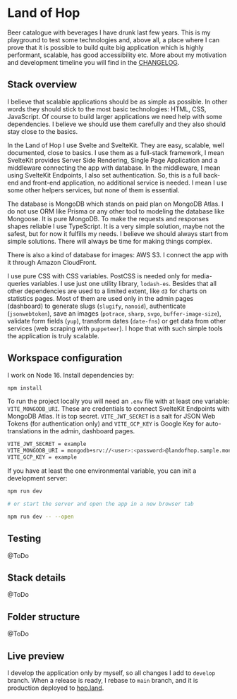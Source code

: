 # Land of Hop

Beer catalogue with beverages I have drunk last few years. This is my playground to test some technologies and, above all, a place where I can prove that it is possible to build quite big application which is highly performant, scalable, has good accessibility etc. More about my motivation and development timeline you will find in the [CHANGELOG](CHANGELOG.md).

## Stack overview

I believe that scalable applications should be as simple as possible. In other words they should stick to the most basic technologies: HTML, CSS, JavaScript. Of course to build larger applications we need help with some dependencies. I believe we should use them carefully and they also should stay close to the basics.

In the Land of Hop I use Svelte and SvelteKit. They are easy, scalable, well documented, close to basics. I use them as a full-stack framework, I mean SvelteKit provides Server Side Rendering, Single Page Application and a middleware connecting the app with database. In the middleware, I mean using SvelteKit Endpoints, I also set authentication. So, this is a full back-end and front-end application, no additional service is needed. I mean I use some other helpers services, but none of them is essential.

The database is MongoDB which stands on paid plan on MongoDB Atlas. I do not use ORM like Prisma or any other tool to modeling the database like Mongoose. It is pure MongoDB. To make the requests and responses shapes reliable I use TypeScript. It is a very simple solution, maybe not the safest, but for now it fulfills my needs. I believe we should always start from simple solutions. There will always be time for making things complex.

There is also a kind of database for images: AWS S3. I connect the app with it through Amazon CloudFront.

I use pure CSS with CSS variables. PostCSS is needed only for media-queries variables. I use just one utility library, `lodash-es`. Besides that all other dependencies are used to a limited extent, like `d3` for charts on statistics pages. Most of them are used only in the admin pages (dashboard) to generate slugs (`slugify`, `nanoid`), authenticate (`jsonwebtoken`), save an images (`potrace`, `sharp`, `svgo`, `buffer-image-size`), validate form fields (`yup`), transform dates (`date-fns`) or get data from other services (web scraping with `puppeteer`). I hope that with such simple tools the application is truly scalable.

## Workspace configuration

I work on Node 16. Install dependencies by:

```bash
npm install
```

To run the project locally you will need an `.env` file with at least one variable: `VITE_MONGODB_URI`. These are credentials to connect SvelteKit Endpoints with MongoDB Atlas. It is top secret. `VITE_JWT_SECRET` is a salt for JSON Web Tokens (for authentication only) and `VITE_GCP_KEY` is Google Key for auto-translations in the admin, dashboard pages.

```bash
VITE_JWT_SECRET = example
VITE_MONGODB_URI = mongodb+srv://<user>:<password>@landofhop.sample.mongodb.net/db
VITE_GCP_KEY = example
```

If you have at least the one environmental variable, you can init a development server:

```bash
npm run dev

# or start the server and open the app in a new browser tab

npm run dev -- --open
```

## Testing

@ToDo

## Stack details

@ToDo

## Folder structure

@ToDo

## Live preview

I develop the application only by myself, so all changes I add to `develop` branch. When a release is ready, I rebase to `main` branch, and it is production deployed to [hop.land](https://hop.land).
